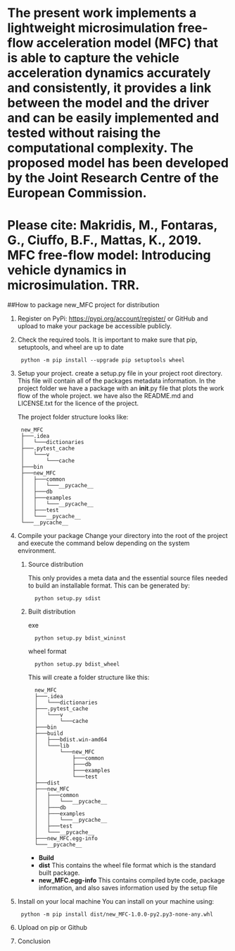 # The present work implements a lightweight microsimulation free-flow acceleration model (MFC) that is able to capture the vehicle acceleration dynamics accurately and consistently, it provides a link between the model and the driver and can be easily implemented and tested without raising the computational complexity. The proposed model has been developed by the Joint Research Centre of the European Commission. 

# Please cite: Makridis, M., Fontaras, G., Ciuffo, B.F., Mattas, K., 2019. MFC free-flow model: Introducing vehicle dynamics in microsimulation. TRR.

##How to package new_MFC project for distribution
<!--move them to CONTRIBUTING.md -->

1. Register on PyPi: https://pypi.org/account/register/ or GitHub and upload 
    to make your package be accessible publicly.

2. Check the required tools.
    It is important to make sure that pip, setuptools, and wheel are up to date      
    
        python -m pip install --upgrade pip setuptools wheel
        
3. Setup your project.
    create a setup.py file in your project root directory. This file will contain
    all of the packages metadata information. In the project folder we have
    a package with an __init__.py file that plots the work flow of the whole 
    project. we have also the README.md and LICENSE.txt for the licence of the
    project.
    
    The project folder structure looks like: 
    
        new_MFC
        ├───.idea
        │   └───dictionaries
        ├───.pytest_cache
        │   └───v
        │       └───cache
        ├───bin
        ├───new_MFC
        │   ├───common
        │   │   └───__pycache__
        │   ├───db
        │   ├───examples
        │   │   └───__pycache__
        │   ├───test
        │   └───__pycache__
        └───__pycache__

4. Compile your package
   Change your directory into the root of the project and execute the command below
   depending on the system environment.
   
   1. Source distribution
   
        This only provides a meta data and the essential source files needed 
        to build an installable format. This can be generated by:
        
            python setup.py sdist
   
   2. Built distribution
            
         exe
            
            python setup.py bdist_wininst
            
         wheel format
         
            python setup.py bdist_wheel
            
         This will create a folder structure like this:

            new_MFC
            ├───.idea
            │   └───dictionaries
            ├───.pytest_cache
            │   └───v
            │       └───cache
            ├───bin
            ├───build
            │   ├───bdist.win-amd64
            │   └───lib
            │       └───new_MFC
            │           ├───common
            │           ├───db
            │           ├───examples
            │           └───test
            ├───dist
            ├───new_MFC
            │   ├───common
            │   │   └───__pycache__
            │   ├───db
            │   ├───examples
            │   │   └───__pycache__
            │   ├───test
            │   └───__pycache__
            ├───new_MFC.egg-info
            └───__pycache__

         * **Build**
         * **dist** This contains the wheel file format which is the standard 
            built package.
         * **new_MFC.egg-info** This contains compiled byte code, package 
            information, and also saves information used by the setup file

5. Install on your local machine
    You can install on your machine using:
    
        python -m pip install dist/new_MFC-1.0.0-py2.py3-none-any.whl
        
6. Upload on pip or Github 

7. Conclusion

[1]: https://ljvmiranda921.github.io/notebook/2018/06/21/precommits-using-black-and-flake8/
[2]: https://black.readthedocs.io/                   